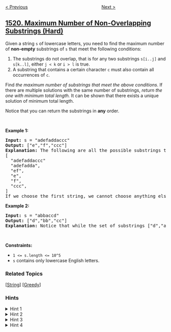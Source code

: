 <!--|This file generated by command(leetcode description); DO NOT EDIT.    |-->
<!--+----------------------------------------------------------------------+-->
<!--|@author    openset <openset.wang@gmail.com>                           |-->
<!--|@link      https://github.com/openset                                 |-->
<!--|@home      https://github.com/openset/leetcode                        |-->
<!--+----------------------------------------------------------------------+-->

[< Previous](../number-of-nodes-in-the-sub-tree-with-the-same-label "Number of Nodes in the Sub-Tree With the Same Label")
　　　　　　　　　　　　　　　　
[Next >](../find-a-value-of-a-mysterious-function-closest-to-target "Find a Value of a Mysterious Function Closest to Target")

## [1520. Maximum Number of Non-Overlapping Substrings (Hard)](https://leetcode.com/problems/maximum-number-of-non-overlapping-substrings "最多的不重叠子字符串")

<p>Given a string <code>s</code>&nbsp;of lowercase letters, you need to find the maximum number of <strong>non-empty</strong> substrings of&nbsp;<code>s</code>&nbsp;that meet the following conditions:</p>

<ol>
	<li>The substrings do not overlap, that is for any two substrings <code>s[i..j]</code> and <code>s[k..l]</code>, either <code>j &lt; k</code> or <code>i &gt; l</code>&nbsp;is true.</li>
	<li>A substring that contains a certain character&nbsp;<code>c</code>&nbsp;must also contain all occurrences of <code>c</code>.</li>
</ol>

<p>Find <em>the maximum number of substrings that meet the above conditions</em>. If there are multiple solutions with the same number of substrings, <em>return the one with minimum total length.&nbsp;</em>It can be shown that there exists a unique solution of minimum total length.</p>

<p>Notice that you can return the substrings in <strong>any</strong> order.</p>

<p>&nbsp;</p>
<p><strong>Example 1:</strong></p>

<pre>
<strong>Input:</strong> s = &quot;adefaddaccc&quot;
<strong>Output:</strong> [&quot;e&quot;,&quot;f&quot;,&quot;ccc&quot;]
<b>Explanation:</b>&nbsp;The following are all the possible substrings that meet the conditions:
[
&nbsp; &quot;adefaddaccc&quot;
&nbsp; &quot;adefadda&quot;,
&nbsp; &quot;ef&quot;,
&nbsp; &quot;e&quot;,
  &quot;f&quot;,
&nbsp; &quot;ccc&quot;,
]
If we choose the first string, we cannot choose anything else and we&#39;d get only 1. If we choose &quot;adefadda&quot;, we are left with &quot;ccc&quot; which is the only one that doesn&#39;t overlap, thus obtaining 2 substrings. Notice also, that it&#39;s not optimal to choose &quot;ef&quot; since it can be split into two. Therefore, the optimal way is to choose [&quot;e&quot;,&quot;f&quot;,&quot;ccc&quot;] which gives us 3 substrings. No other solution of the same number of substrings exist.
</pre>

<p><strong>Example 2:</strong></p>

<pre>
<strong>Input:</strong> s = &quot;abbaccd&quot;
<strong>Output:</strong> [&quot;d&quot;,&quot;bb&quot;,&quot;cc&quot;]
<b>Explanation: </b>Notice that while the set of substrings [&quot;d&quot;,&quot;abba&quot;,&quot;cc&quot;] also has length 3, it&#39;s considered incorrect since it has larger total length.
</pre>

<p>&nbsp;</p>
<p><strong>Constraints:</strong></p>

<ul>
	<li><code>1 &lt;= s.length &lt;= 10^5</code></li>
	<li><code>s</code>&nbsp;contains only lowercase English letters.</li>
</ul>

### Related Topics
  [[String](../../tag/string/README.md)]
  [[Greedy](../../tag/greedy/README.md)]

### Hints
<details>
<summary>Hint 1</summary>
Notice that it's impossible for any two valid substrings to overlap unless one is inside another.
</details>

<details>
<summary>Hint 2</summary>
We can start by finding the starting and ending index for each character.
</details>

<details>
<summary>Hint 3</summary>
From these indices, we can form the substrings by expanding each character's range if necessary (if another character exists in the range with smaller/larger starting/ending index).
</details>

<details>
<summary>Hint 4</summary>
Sort the valid substrings by length and greedily take those with the smallest length, discarding the ones that overlap those we took.
</details>
